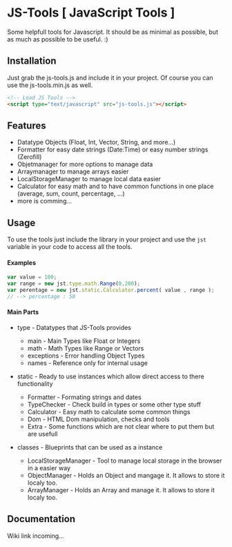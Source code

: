 # JS-Tools [ JavaScript Tools ]

Some helpfull tools for Javascript. It should be as minimal as possible, but as much as possible to be useful. :)

## Installation

Just grab the js-tools.js and include it in your project.
Of course you can use the js-tools.min.js as well.

```html
<!-- Load JS Tools -->
<script type="text/javascript" src="js-tools.js"></script>
```

## Features

* Datatype Objects (Float, Int, Vector, String, and more...)
* Formatter for easy date strings (Date:Time) or easy number strings (Zerofill)
* Objetmanager for more options to manage data
* Arraymanager to manage arrays easier
* LocalStorageManager to manage local data easier
* Calculator for easy math and to have common functions in one place (average, sum, count, percentage, ...)
* more is comming...

## Usage

To use the tools just include the library in your project and use the `jst` variable in your code to
access all the tools.

#### Examples

```javascript
var value = 100;
var range = new jst.type.math.Range(0,200);
var perentage = new jst.static.Calculator.percent( value , range );
// --> percentage : 50
```

#### Main Parts

* type - Datatypes that JS-Tools provides
  * main - Main Types like Float or Integers
  * math - Math Types like Range or Vectors
  * exceptions - Error handling Object Types
  * names - Reference only for internal usage
  
* static - Ready to use instances which allow direct access to there functionality
  * Formatter - Formating strings and dates
  * TypeChecker - Check build in types or some other type stuff
  * Calculator - Easy math to calculate some common things
  * Dom - HTML Dom manipulation, checks and tools
  * Extra - Some functions which are not clear where to put them but are usefull
 
* classes - Blueprints that can be used as a instance
  * LocalStorageManager - Tool to manage local storage in the browser in a easier way
  * ObjectManager - Holds an Object and mangage it. It allows to store it localy too.
  * ArrayManager - Holds an Array and manage it. It allows to store it localy too.

## Documentation
Wiki link incoming...
